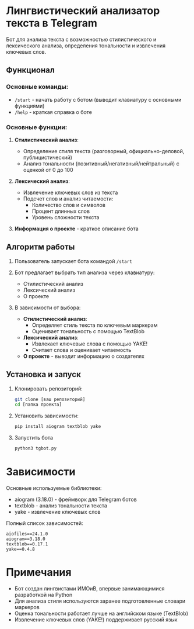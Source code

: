 # Лингвистический анализатор текста в Telegram

Бот для анализа текста с возможностью стилистического и лексического анализа, определения тональности и извлечения ключевых слов.

## Функционал

### Основные команды:
- `/start` - начать работу с ботом (выводит клавиатуру с основными функциями)
- `/help` - краткая справка о боте

### Основные функции:
1. **Стилистический анализ**:
   - Определение стиля текста (разговорный, официально-деловой, публицистический)
   - Анализ тональности (позитивный/негативный/нейтральный) с оценкой от 0 до 100

2. **Лексический анализ**:
   - Извлечение ключевых слов из текста
   - Подсчет слов и анализ читаемости:
     - Количество слов и символов
     - Процент длинных слов
     - Уровень сложности текста

3. **Информация о проекте** - краткое описание бота

## Алгоритм работы

1. Пользователь запускает бота командой `/start`
2. Бот предлагает выбрать тип анализа через клавиатуру:
   - Стилистический анализ
   - Лексический анализ
   - О проекте

3. В зависимости от выбора:
   - **Стилистический анализ**:
     - Определяет стиль текста по ключевым маркерам
     - Оценивает тональность с помощью TextBlob
   - **Лексический анализ**:
     - Извлекает ключевые слова с помощью YAKE!
     - Считает слова и оценивает читаемость
   - **О проекте** - выводит информацию о создателях

## Установка и запуск

1. Клонировать репозиторий:
   ```bash
   git clone [ваш репозиторий]
   cd [папка проекта]

2. Установить зависимости:
   ```bash
   pip install aiogram textblob yake

3. Запустить бота
   ```bash
   python3 tgbot.py

# Зависимости
Основные используемые библиотеки:
- aiogram (3.18.0) - фреймворк для Telegram ботов
- textblob - анализ тональности текста
- yake - извлечение ключевых слов

Полный список зависимостей:
```
aiofiles==24.1.0
aiogram==3.18.0
textblob==0.17.1
yake==0.4.8
```

# Примечания
- Бот создан лингвистами ИМОиВ, впервые занимающимися разработкой на Python
- Для анализа стиля используются заранее подготовленные словари маркеров
- Оценка тональности работает лучше на английском языке (TextBlob)
- Извлечение ключевых слов (YAKE!) поддерживает русский язык

